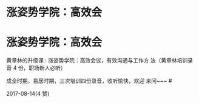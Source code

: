 # 涨姿势学院：高效会

# 涨姿势学院：高效会

黄章林的升级课 : 涨姿势学院：高效会议，有效沟通与工作方 法（黄章林培训录音 4 份，职场新人必听）

成全时期，易居时期，三次培训四份录音，收听愉快，欢迎 来问~~~ #

2017-08-14(4 赞)